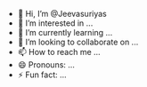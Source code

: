 - 👋 Hi, I’m @Jeevasuriyas
- 👀 I’m interested in ...
- 🌱 I’m currently learning ...
- 💞️ I’m looking to collaborate on ...
- 📫 How to reach me ...
- 😄 Pronouns: ...
- ⚡ Fun fact: ...

<!---
Jeevasuriyas/Jeevasuriyas is a ✨ special ✨ repository because its `README.md` (this file) appears on your GitHub profile.
You can click the Preview link to take a look at your changes.
--->
